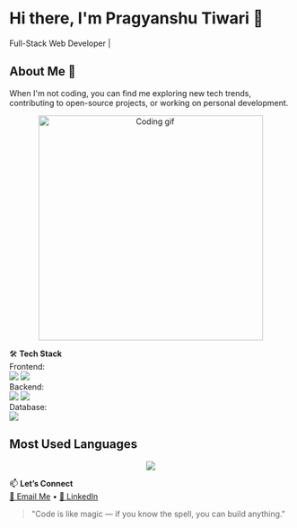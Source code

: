 # Hi there, I'm Pragyanshu Tiwari 👋
Full-Stack Web Developer |

## About Me 🚀
When I'm not coding, you can find me exploring new tech trends, contributing to open-source projects, or working on personal development.

<p align="center">
  <img src="https://media.giphy.com/media/qgQUggAC3Pfv687qPC/giphy.gif" width="400" alt="Coding gif"/>
</p>



🛠️ **Tech Stack**   
Frontend:  
<img src="https://img.shields.io/badge/React-20232A?style=for-the-badge&logo=react&logoColor=61DAFB"/> 
<img src="https://img.shields.io/badge/Tailwind_CSS-38B2AC?style=for-the-badge&logo=tailwind-css&logoColor=white"/>   
Backend:  
<img src="https://img.shields.io/badge/Node.js-339933?style=for-the-badge&logo=nodedotjs&logoColor=white"/> 
<img src="https://img.shields.io/badge/Express.js-000000?style=for-the-badge&logo=express&logoColor=white"/>  
Database:  
<img src="https://img.shields.io/badge/MongoDB-4EA94B?style=for-the-badge&logo=mongodb&logoColor=white"/> 



## Most Used Languages
<p align="center">
  <img src="https://github-readme-stats.vercel.app/api/top-langs/?username=Pragyanshu08&layout=compact&theme=tokyonight" />
</p>

📫 **Let’s Connect**  
[📧 Email Me](mailto:yashtiwari4000@gmail.com) • [💼 LinkedIn](https://www.linkedin.com/in/pragyanshutiwari/)

> "Code is like magic — if you know the spell, you can build anything."
